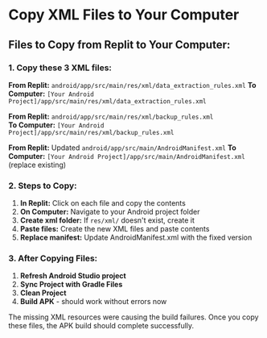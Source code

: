 # Copy XML Files to Your Computer

## Files to Copy from Replit to Your Computer:

### 1. Copy these 3 XML files:

**From Replit:** `android/app/src/main/res/xml/data_extraction_rules.xml`
**To Computer:** `[Your Android Project]/app/src/main/res/xml/data_extraction_rules.xml`

**From Replit:** `android/app/src/main/res/xml/backup_rules.xml`  
**To Computer:** `[Your Android Project]/app/src/main/res/xml/backup_rules.xml`

**From Replit:** Updated `android/app/src/main/AndroidManifest.xml`
**To Computer:** `[Your Android Project]/app/src/main/AndroidManifest.xml` (replace existing)

### 2. Steps to Copy:

1. **In Replit:** Click on each file and copy the contents
2. **On Computer:** Navigate to your Android project folder
3. **Create xml folder:** If `res/xml/` doesn't exist, create it
4. **Paste files:** Create the new XML files and paste contents
5. **Replace manifest:** Update AndroidManifest.xml with the fixed version

### 3. After Copying Files:

1. **Refresh Android Studio project**
2. **Sync Project with Gradle Files**
3. **Clean Project** 
4. **Build APK** - should work without errors now

The missing XML resources were causing the build failures. Once you copy these files, the APK build should complete successfully.